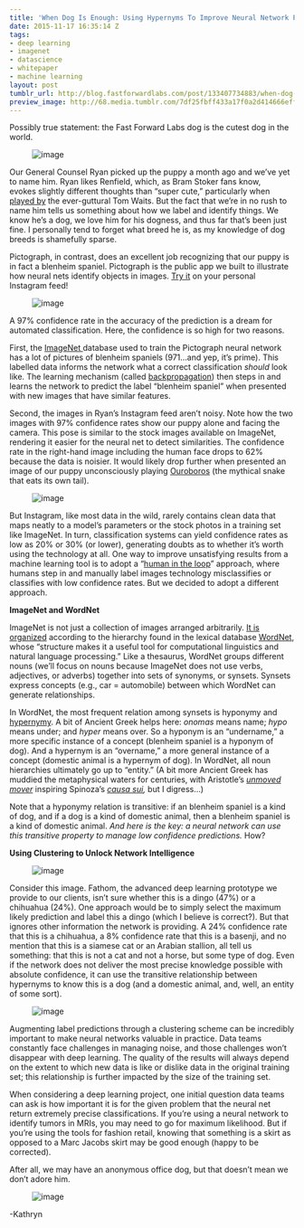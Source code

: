 ```yaml
---
title: 'When Dog Is Enough: Using Hypernyms To Improve Neural Network Predictions'
date: 2015-11-17 16:35:14 Z
tags:
- deep learning
- imagenet
- datascience
- whitepaper
- machine learning
layout: post
tumblr_url: http://blog.fastforwardlabs.com/post/133407734883/when-dog-is-enough-using-hypernyms-to-improve
preview_image: http://68.media.tumblr.com/7df25fbff433a17f0a2d414666eff600/tumblr_inline_nxxgbxBEMd1ta78fg_540.png
---
```


<p>Possibly true statement: the Fast Forward Labs dog is the cutest dog in the world. <br/></p><figure data-orig-width="399" data-orig-height="288" class="tmblr-full"><img src="http://68.media.tumblr.com/7df25fbff433a17f0a2d414666eff600/tumblr_inline_nxxgbxBEMd1ta78fg_540.png" alt="image" data-orig-width="399" data-orig-height="288"/></figure><p>Our General Counsel Ryan picked up the puppy a month ago and we’ve yet to name him. Ryan likes Renfield, which, as Bram Stoker fans know, evokes slightly different thoughts than “super cute,” particularly when <a href="https://www.youtube.com/watch?v=WaVZmo8CsGQ">played by</a> the ever-guttural Tom Waits. But the fact that we’re in no rush to name him tells us something about how we label and identify things. We know he’s a dog, we love him for his dogness, and thus far that’s been just fine. I personally tend to forget what breed he is, as my knowledge of dog breeds is shamefully sparse. </p><p>Pictograph, in contrast, does an excellent job recognizing that our puppy is in fact a blenheim spaniel. Pictograph is the public app we built to illustrate how neural nets identify objects in images. <a href="http://pictograph.us">Try it</a> on your personal Instagram feed!</p><figure data-orig-width="658" data-orig-height="216" class="tmblr-full"><img src="http://68.media.tumblr.com/36ad21fb7fbc61e892ca66af5f684fe4/tumblr_inline_nxxgkiSgKa1ta78fg_540.png" alt="image" data-orig-width="658" data-orig-height="216"/></figure><p>A 97% confidence rate in the accuracy of the prediction is a dream for automated classification. Here, the confidence is so high for two reasons. </p><p>First, the <a href="http://www.image-net.org/">ImageNet </a>database used to train the Pictograph neural network has a lot of pictures of blenheim spaniels (971&hellip;and yep, it’s prime). This labelled data informs the network what a correct classification <i>should</i> look like. The learning mechanism (called <a href="http://blog.fastforwardlabs.com/2015/09/24/how-do-neural-networks-learn.html">backpropagation</a>) then steps in and learns the network to predict the label “blenheim spaniel” when presented with new images that have similar features.<br/></p><p>Second, the images in Ryan’s Instagram feed aren’t noisy. Note how the two images with 97% confidence rates show our puppy alone and facing the camera. This pose is similar to the stock images available on ImageNet, rendering it easier for the neural net to detect similarities. The confidence rate in the right-hand image including the human face drops to 62% because the data is noisier. It would likely drop further when presented an image of our puppy unconsciously playing <a href="https://en.wikipedia.org/wiki/Ouroboros">Ouroboros</a> (the mythical snake that eats its own tail).</p><figure data-orig-width="462" data-orig-height="328" class="tmblr-full"><img src="http://68.media.tumblr.com/bac3509687c5af7c21fd2fc853bf0501/tumblr_inline_nxxhlkZ4zi1ta78fg_540.png" alt="image" data-orig-width="462" data-orig-height="328"/></figure><p>But Instagram, like most data in the wild, rarely contains clean data that maps neatly to a model’s parameters or the stock photos in a training set like ImageNet. In turn, classification systems can yield confidence rates as low as 20% or 30% (or lower), generating doubts as to whether it’s worth using the technology at all. One way to improve unsatisfying results from a machine learning tool is to adopt a “<a href="https://medium.com/the-wtf-economy/artificial-intelligence-and-the-future-of-work-a0eaabea7c41">human in the loop</a>” approach, where humans step in and manually label images technology misclassifies or classifies with low confidence rates. But we decided to adopt a different approach.</p><!-- more --><p><b>ImageNet and WordNet</b></p><p>ImageNet is not just a collection of images arranged arbitrarily. <a href="http://www.web3.lu/wordnet-imagenet/">It is organized</a> according to the hierarchy found in the lexical database <a href="https://wordnet.princeton.edu/">WordNet</a>, whose “structure makes it a useful tool for computational linguistics and natural language processing.” Like a thesaurus, WordNet groups different nouns (we’ll focus on nouns because ImageNet does not use verbs, adjectives, or adverbs) together into sets of synonyms, or synsets. Synsets express concepts (e.g., car = automobile) between which WordNet can generate relationships. </p><p>In WordNet, the most frequent relation among synsets is hyponymy and <a href="https://en.wikipedia.org/wiki/Hyponymy_and_hypernymy">hypernymy</a>. A bit of Ancient Greek helps here: <i>onomas</i> means name; <i>hypo</i> means under; and<i> hyper </i>means over. So a hyponym is an “undername,” a more specific instance of a concept (blenheim spaniel is a hyponym of dog). And a hypernym is an “overname,” a more general instance of a concept (domestic animal is a hypernym of dog). In WordNet, all noun hierarchies ultimately go up to “entity.” (A bit more Ancient Greek has muddied the metaphysical waters for centuries, with Aristotle’s <i><a href="https://en.wikipedia.org/wiki/Unmoved_mover">unmoved mover</a> </i>inspiring Spinoza’s <i><a href="https://en.wikipedia.org/wiki/Causa_sui">causa sui</a>, </i>but I digress&hellip;) </p><p>Note that a hyponymy relation is transitive: if an blenheim spaniel is a kind of dog, and if a dog is a kind of domestic animal, then a blenheim spaniel is a kind of domestic animal. <i>And here is the key: a neural network can use this transitive property to manage low confidence predictions.</i> How?</p><p><b>Using Clustering to Unlock Network Intelligence</b><br/></p><figure data-orig-width="944" data-orig-height="380" class="tmblr-full"><img src="http://68.media.tumblr.com/e4c46108bfdbd3f1d8dc32425c03de96/tumblr_inline_nxyv8jrTAf1ta78fg_540.png" alt="image" data-orig-width="944" data-orig-height="380"/></figure><p>Consider this image. Fathom, the advanced deep learning prototype we provide to our clients, isn’t sure whether this is a dingo (47%) or a chihuahua (24%). One approach would be to simply select the maximum likely prediction and label this a dingo (which I believe is correct?). But that ignores other information the network is providing. A 24% confidence rate that this is a chihuahua, a 8% confidence rate that this is a basenji, and no mention that this is a siamese cat or an Arabian stallion, all tell us something: that this is not a cat and not a horse, but some type of dog. Even if the network does not deliver the most precise knowledge possible with absolute confidence, it can use the transitive relationship between hypernyms to know this is a dog (and a domestic animal, and, well, an entity of some sort). </p><figure data-orig-width="482" data-orig-height="379" class="tmblr-full"><img src="http://68.media.tumblr.com/3b0a0971f5af46ad07ee8093b4551b88/tumblr_inline_nxyvvdzedz1ta78fg_540.png" alt="image" data-orig-width="482" data-orig-height="379"/></figure><p>Augmenting label predictions through a clustering scheme can be incredibly important to make neural networks valuable in practice. Data teams constantly face challenges in managing noise, and those challenges won’t disappear with deep learning. The quality of the results will always depend on the extent to which new data is like or dislike data in the original training set; this relationship is further impacted by the size of the training set. </p><p>When considering a deep learning project, one initial question data teams can ask is how important it is for the given problem that the neural net return extremely precise classifications. If you’re using a neural network to identify tumors in MRIs, you may need to go for maximum likelihood. But if you’re using the tools for fashion retail, knowing that something is a skirt as opposed to a Marc Jacobs skirt may be good enough (happy to be corrected).</p><p>After all, we may have an anonymous office dog, but that doesn’t mean we don’t adore him.</p><figure data-orig-width="421" data-orig-height="325" class="tmblr-full"><img src="http://68.media.tumblr.com/66880b0a5cfc7b40c98628ff9a5eabd8/tumblr_inline_nxywfwe5gH1ta78fg_540.png" alt="image" data-orig-width="421" data-orig-height="325"/></figure><p>-Kathryn</p>
